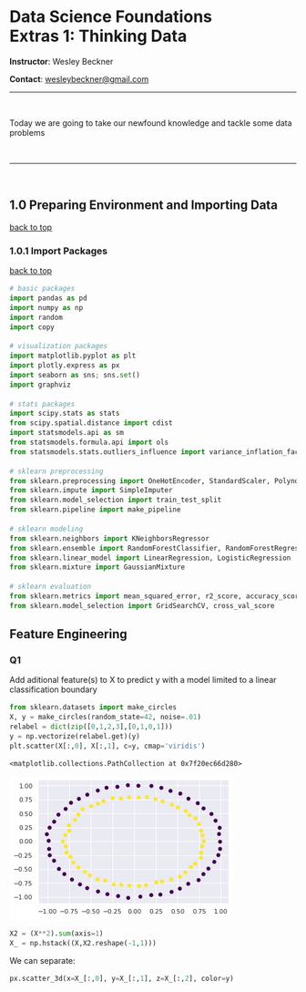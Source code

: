 # Data Science Foundations <br> Extras 1: Thinking Data

**Instructor**: Wesley Beckner

**Contact**: wesleybeckner@gmail.com

---

<br>

Today we are going to take our newfound knowledge and tackle some data problems

<br>

---

<br>

<a name='x.0'></a>

## 1.0 Preparing Environment and Importing Data

[back to top](#top)

<a name='x.0.1'></a>

### 1.0.1 Import Packages

[back to top](#top)


```python
# basic packages
import pandas as pd
import numpy as np
import random
import copy

# visualization packages
import matplotlib.pyplot as plt
import plotly.express as px
import seaborn as sns; sns.set()
import graphviz 

# stats packages
import scipy.stats as stats
from scipy.spatial.distance import cdist
import statsmodels.api as sm
from statsmodels.formula.api import ols
from statsmodels.stats.outliers_influence import variance_inflation_factor

# sklearn preprocessing
from sklearn.preprocessing import OneHotEncoder, StandardScaler, PolynomialFeatures
from sklearn.impute import SimpleImputer
from sklearn.model_selection import train_test_split
from sklearn.pipeline import make_pipeline

# sklearn modeling
from sklearn.neighbors import KNeighborsRegressor
from sklearn.ensemble import RandomForestClassifier, RandomForestRegressor, AdaBoostClassifier, GradientBoostingClassifier
from sklearn.linear_model import LinearRegression, LogisticRegression
from sklearn.mixture import GaussianMixture

# sklearn evaluation
from sklearn.metrics import mean_squared_error, r2_score, accuracy_score
from sklearn.model_selection import GridSearchCV, cross_val_score
```

## Feature Engineering

### Q1

Add aditional feature(s) to X to predict y with a model limited to a linear classification boundary


```python
from sklearn.datasets import make_circles
X, y = make_circles(random_state=42, noise=.01)
relabel = dict(zip([0,1,2,3],[0,1,0,1]))
y = np.vectorize(relabel.get)(y)
plt.scatter(X[:,0], X[:,1], c=y, cmap='viridis')
```




    <matplotlib.collections.PathCollection at 0x7f20ec66d280>




    
![png](X1_Thinking_Data_files/X1_Thinking_Data_6_1.png)
    



```python
X2 = (X**2).sum(axis=1)
X_ = np.hstack((X,X2.reshape(-1,1)))
```

We can separate:


```python
px.scatter_3d(x=X_[:,0], y=X_[:,1], z=X_[:,2], color=y)
```


<div>                            <div id="23c76349-0c4c-433e-bc34-57f6a8211455" class="plotly-graph-div" style="height:525px; width:100%;"></div>            <script type="text/javascript">                require(["plotly"], function(Plotly) {                    window.PLOTLYENV=window.PLOTLYENV || {};                                    if (document.getElementById("23c76349-0c4c-433e-bc34-57f6a8211455")) {                    Plotly.newPlot(                        "23c76349-0c4c-433e-bc34-57f6a8211455",                        [{"hovertemplate":"x=%{x}<br>y=%{y}<br>z=%{z}<br>color=%{marker.color}<extra></extra>","legendgroup":"","marker":{"color":[1,1,1,0,0,0,0,1,0,0,0,0,1,0,1,0,1,1,0,0,1,1,0,0,1,0,0,1,0,1,0,0,1,0,1,0,1,1,0,0,0,0,0,1,0,0,1,0,1,0,0,0,0,0,0,1,0,1,0,1,1,1,1,0,1,1,0,1,1,1,1,0,1,0,1,1,1,0,1,1,1,1,0,0,0,1,0,0,0,1,1,1,1,1,0,1,1,0,1,1],"coloraxis":"coloraxis","symbol":"circle"},"mode":"markers","name":"","scene":"scene","showlegend":false,"x":[-0.42229838489974536,0.7485816145848708,-0.6450977253766977,0.8000536425436547,0.7436580402757358,0.19688136854079694,-0.9251976351182513,-0.6439451432602576,0.31369494190757896,0.9922029811934012,-0.6389293283312876,-0.8075121035938413,-0.7485312466967836,-0.5436472732419947,0.255940646479863,0.8925358850372773,-0.7907611685951266,-0.7809697490763782,0.04796627706072417,-0.7193422145214146,0.6394731661924931,0.05747324813870975,-0.9836154892738543,0.527123745433386,-0.5962744088092541,-0.3199796523277611,0.30235638817264293,0.7040585720445872,0.4191519084312905,-0.7522813588751582,0.19824858481611726,0.9253588256559914,-0.23484343477059344,-0.9263962592994999,0.5295895394382066,0.8013907247327959,-0.35384220275839257,-0.24858650553675077,-0.3094710209278159,-0.4206550542413567,0.9923956959479598,-0.4178825635175654,0.6264564667629178,0.656088711644121,-0.9757861410572192,-0.7304032497177185,-0.5706854949457302,-0.9883079235304738,0.052288916963517354,-0.0730676281701983,-1.0092199970997282,0.9397813419658724,-0.5418407674347141,0.07095204675812743,0.5329719019691332,-0.735281210845652,0.7346375681292824,-0.15133496101565513,-0.18587472415089182,0.13660431101343226,0.596606584060097,0.7840928147304432,0.7073877469977338,0.6242382881411088,0.8031589090715232,-0.4195563137982508,0.8569429179440176,-0.4962948573257487,0.146173859772076,0.7716605691754996,-0.7011611772329107,0.43184904866075885,0.4347227296141881,0.9719471487664937,0.7726919591338647,0.5038454580401076,-0.8231806824818784,-0.6264606918532787,0.5895260274461493,0.3275664577116472,-0.060487414320652286,-0.3361256928671704,-0.06945995327887833,-0.8697387067322236,0.9802820450999337,0.7732134327573692,-0.8756231675328253,0.9874786376898969,-0.9777172865018552,-0.05436003175535164,0.32070805538674396,-0.7991046154679821,-0.15038148878015015,-0.5138532099197699,-0.7923792964804648,0.2461416507483467,-0.6851155260924963,-0.19470823659876327,0.4273042621600151,0.7900072611607154],"y":[-0.6845295470874115,0.3075362548317282,0.47619864829576936,-0.588905130497542,-0.6957860892740887,-0.9650220860429349,0.3512816789010189,-0.4710393913755656,0.9584177398018461,-0.008438963603439258,0.7608576660568395,-0.5889194648059373,0.18870100084377522,-0.840088494804106,-0.73797295320655,0.48999100487146674,-0.09130028301433397,-0.20211356869998176,0.9957382532658814,-0.6866440302970587,0.4666304203810586,-0.8009790291122068,-0.13844647582181538,-0.8493943576983302,0.5770743189077636,0.9602053595144137,-0.9561943912102361,-0.39998810849123984,0.9033623243986034,0.2862747484599416,0.992337119535715,-0.3689662035364896,-0.7751100018833784,-0.34837884071514347,-0.6358097064066637,0.5894718461644061,0.7171791749814915,0.7748584286830591,-0.9488871490335301,0.9102619393784438,-0.13730410419768682,-0.9005121578333893,0.7636902271365865,-0.46417337052550134,-0.25138922485561194,0.6907171436858398,-0.5469811931618388,0.008733169690893945,0.7839865492256549,1.0054391347787237,0.12652301848326394,0.3696487613072706,0.835861781933367,-0.9933096555130018,0.8549808501904745,-0.27661370357448806,0.6829021015870697,0.7664840986279404,-0.9824444001272132,-0.7860826768386622,0.5402922082434758,-0.08921730466694154,0.4160138914251549,-0.763309370355407,0.0005928128405319588,0.6751650868247381,-0.49022724938284173,0.6281308832586755,0.7908657712243993,-0.29481151012941076,-0.38349695223022706,-0.9083160642937471,0.6560200444641161,-0.2481835890557028,-0.20370448321588835,0.6082753832510313,-0.0026801835184289816,-0.7738673530164978,-0.5584396934433554,0.716354023542139,0.7865909866292667,-0.7060723985339563,-1.0149449109907747,-0.4961126822954557,0.13028319010622122,0.19208015797855874,0.47765958579599965,0.24193183982264083,0.24413955542497917,-0.7924649462245741,-0.7196013833044757,0.10803481689569931,-0.7806428560057732,-0.6120303682464148,0.5803928879779222,0.7559830401785916,0.3810635232912717,0.9765044815890472,-0.6833973905783381,0.10183860540241418],"z":[0.6469166267246302,0.6549529817304178,0.6429162279249072,0.9868950836736969,1.037145562894078,0.9700298998291549,0.9793894819599234,0.636543455755937,1.0169690805452785,0.9845379719957731,0.9871350745993313,0.9989019334778623,0.5959070950008836,1.0013010368056845,0.610109694184927,1.0367114909342257,0.6336389674364277,0.6507636436250633,0.9937954327520547,0.9889332459351607,0.6266698795052553,0.6448705793291472,0.9866668574069244,0.9993302178894801,0.6885579401436848,1.0243813103439992,1.00572709925072,0.6556889598038631,0.9917518114844406,0.6478804745168574,1.0240354601900332,0.9924250155715657,0.6559469538745009,0.9795778459021335,0.6847190630432998,0.9897041511082291,0.6395502734800442,0.6622008352361525,0.9961591343950855,1.0055274729398045,1.003701634365565,0.9855479832977592,0.9756704677730097,0.6459093154518468,1.0153551354528447,1.010579079779729,0.6248703598142018,0.9768288199659667,0.6173690402039679,1.016246732031007,1.0345330767520917,1.0198291774431754,0.9922563357510634,0.9916982646745257,1.015051302481022,0.6171536000278429,1.0060476368589424,0.6104001438750962,0.99974641241949,0.6365867126132911,0.647855086432469,0.6227612695639431,0.6734649824612303,0.9723146352537099,0.6450645846480232,0.6318753949150324,0.9746739206518741,0.6408569919113091,0.6468354653750303,0.6823738605250397,0.6386969088285143,1.011531673483285,0.6193461503819113,1.0062763538718866,0.6385483801923821,0.6238591874568349,0.6776336193950235,0.9913236785020494,0.6593958282495468,0.6204628712627677,0.6223841075376015,0.6115187133769294,1.0349378574555754,1.0025732115226327,0.9779265975695622,0.6347537996855028,0.9948746114230242,1.0336450750138624,1.0155352148476573,0.63095570404716,0.6206798076436617,0.6502397081239187,0.6320178608005848,0.6386262930006932,0.9647208539062293,0.6320960692707871,0.6145926928761555,0.9914722999628939,0.6496209259093966,0.6344825742369634],"type":"scatter3d"}],                        {"template":{"data":{"bar":[{"error_x":{"color":"#2a3f5f"},"error_y":{"color":"#2a3f5f"},"marker":{"line":{"color":"#E5ECF6","width":0.5},"pattern":{"fillmode":"overlay","size":10,"solidity":0.2}},"type":"bar"}],"barpolar":[{"marker":{"line":{"color":"#E5ECF6","width":0.5},"pattern":{"fillmode":"overlay","size":10,"solidity":0.2}},"type":"barpolar"}],"carpet":[{"aaxis":{"endlinecolor":"#2a3f5f","gridcolor":"white","linecolor":"white","minorgridcolor":"white","startlinecolor":"#2a3f5f"},"baxis":{"endlinecolor":"#2a3f5f","gridcolor":"white","linecolor":"white","minorgridcolor":"white","startlinecolor":"#2a3f5f"},"type":"carpet"}],"choropleth":[{"colorbar":{"outlinewidth":0,"ticks":""},"type":"choropleth"}],"contour":[{"colorbar":{"outlinewidth":0,"ticks":""},"colorscale":[[0.0,"#0d0887"],[0.1111111111111111,"#46039f"],[0.2222222222222222,"#7201a8"],[0.3333333333333333,"#9c179e"],[0.4444444444444444,"#bd3786"],[0.5555555555555556,"#d8576b"],[0.6666666666666666,"#ed7953"],[0.7777777777777778,"#fb9f3a"],[0.8888888888888888,"#fdca26"],[1.0,"#f0f921"]],"type":"contour"}],"contourcarpet":[{"colorbar":{"outlinewidth":0,"ticks":""},"type":"contourcarpet"}],"heatmap":[{"colorbar":{"outlinewidth":0,"ticks":""},"colorscale":[[0.0,"#0d0887"],[0.1111111111111111,"#46039f"],[0.2222222222222222,"#7201a8"],[0.3333333333333333,"#9c179e"],[0.4444444444444444,"#bd3786"],[0.5555555555555556,"#d8576b"],[0.6666666666666666,"#ed7953"],[0.7777777777777778,"#fb9f3a"],[0.8888888888888888,"#fdca26"],[1.0,"#f0f921"]],"type":"heatmap"}],"heatmapgl":[{"colorbar":{"outlinewidth":0,"ticks":""},"colorscale":[[0.0,"#0d0887"],[0.1111111111111111,"#46039f"],[0.2222222222222222,"#7201a8"],[0.3333333333333333,"#9c179e"],[0.4444444444444444,"#bd3786"],[0.5555555555555556,"#d8576b"],[0.6666666666666666,"#ed7953"],[0.7777777777777778,"#fb9f3a"],[0.8888888888888888,"#fdca26"],[1.0,"#f0f921"]],"type":"heatmapgl"}],"histogram":[{"marker":{"pattern":{"fillmode":"overlay","size":10,"solidity":0.2}},"type":"histogram"}],"histogram2d":[{"colorbar":{"outlinewidth":0,"ticks":""},"colorscale":[[0.0,"#0d0887"],[0.1111111111111111,"#46039f"],[0.2222222222222222,"#7201a8"],[0.3333333333333333,"#9c179e"],[0.4444444444444444,"#bd3786"],[0.5555555555555556,"#d8576b"],[0.6666666666666666,"#ed7953"],[0.7777777777777778,"#fb9f3a"],[0.8888888888888888,"#fdca26"],[1.0,"#f0f921"]],"type":"histogram2d"}],"histogram2dcontour":[{"colorbar":{"outlinewidth":0,"ticks":""},"colorscale":[[0.0,"#0d0887"],[0.1111111111111111,"#46039f"],[0.2222222222222222,"#7201a8"],[0.3333333333333333,"#9c179e"],[0.4444444444444444,"#bd3786"],[0.5555555555555556,"#d8576b"],[0.6666666666666666,"#ed7953"],[0.7777777777777778,"#fb9f3a"],[0.8888888888888888,"#fdca26"],[1.0,"#f0f921"]],"type":"histogram2dcontour"}],"mesh3d":[{"colorbar":{"outlinewidth":0,"ticks":""},"type":"mesh3d"}],"parcoords":[{"line":{"colorbar":{"outlinewidth":0,"ticks":""}},"type":"parcoords"}],"pie":[{"automargin":true,"type":"pie"}],"scatter":[{"marker":{"colorbar":{"outlinewidth":0,"ticks":""}},"type":"scatter"}],"scatter3d":[{"line":{"colorbar":{"outlinewidth":0,"ticks":""}},"marker":{"colorbar":{"outlinewidth":0,"ticks":""}},"type":"scatter3d"}],"scattercarpet":[{"marker":{"colorbar":{"outlinewidth":0,"ticks":""}},"type":"scattercarpet"}],"scattergeo":[{"marker":{"colorbar":{"outlinewidth":0,"ticks":""}},"type":"scattergeo"}],"scattergl":[{"marker":{"colorbar":{"outlinewidth":0,"ticks":""}},"type":"scattergl"}],"scattermapbox":[{"marker":{"colorbar":{"outlinewidth":0,"ticks":""}},"type":"scattermapbox"}],"scatterpolar":[{"marker":{"colorbar":{"outlinewidth":0,"ticks":""}},"type":"scatterpolar"}],"scatterpolargl":[{"marker":{"colorbar":{"outlinewidth":0,"ticks":""}},"type":"scatterpolargl"}],"scatterternary":[{"marker":{"colorbar":{"outlinewidth":0,"ticks":""}},"type":"scatterternary"}],"surface":[{"colorbar":{"outlinewidth":0,"ticks":""},"colorscale":[[0.0,"#0d0887"],[0.1111111111111111,"#46039f"],[0.2222222222222222,"#7201a8"],[0.3333333333333333,"#9c179e"],[0.4444444444444444,"#bd3786"],[0.5555555555555556,"#d8576b"],[0.6666666666666666,"#ed7953"],[0.7777777777777778,"#fb9f3a"],[0.8888888888888888,"#fdca26"],[1.0,"#f0f921"]],"type":"surface"}],"table":[{"cells":{"fill":{"color":"#EBF0F8"},"line":{"color":"white"}},"header":{"fill":{"color":"#C8D4E3"},"line":{"color":"white"}},"type":"table"}]},"layout":{"annotationdefaults":{"arrowcolor":"#2a3f5f","arrowhead":0,"arrowwidth":1},"autotypenumbers":"strict","coloraxis":{"colorbar":{"outlinewidth":0,"ticks":""}},"colorscale":{"diverging":[[0,"#8e0152"],[0.1,"#c51b7d"],[0.2,"#de77ae"],[0.3,"#f1b6da"],[0.4,"#fde0ef"],[0.5,"#f7f7f7"],[0.6,"#e6f5d0"],[0.7,"#b8e186"],[0.8,"#7fbc41"],[0.9,"#4d9221"],[1,"#276419"]],"sequential":[[0.0,"#0d0887"],[0.1111111111111111,"#46039f"],[0.2222222222222222,"#7201a8"],[0.3333333333333333,"#9c179e"],[0.4444444444444444,"#bd3786"],[0.5555555555555556,"#d8576b"],[0.6666666666666666,"#ed7953"],[0.7777777777777778,"#fb9f3a"],[0.8888888888888888,"#fdca26"],[1.0,"#f0f921"]],"sequentialminus":[[0.0,"#0d0887"],[0.1111111111111111,"#46039f"],[0.2222222222222222,"#7201a8"],[0.3333333333333333,"#9c179e"],[0.4444444444444444,"#bd3786"],[0.5555555555555556,"#d8576b"],[0.6666666666666666,"#ed7953"],[0.7777777777777778,"#fb9f3a"],[0.8888888888888888,"#fdca26"],[1.0,"#f0f921"]]},"colorway":["#636efa","#EF553B","#00cc96","#ab63fa","#FFA15A","#19d3f3","#FF6692","#B6E880","#FF97FF","#FECB52"],"font":{"color":"#2a3f5f"},"geo":{"bgcolor":"white","lakecolor":"white","landcolor":"#E5ECF6","showlakes":true,"showland":true,"subunitcolor":"white"},"hoverlabel":{"align":"left"},"hovermode":"closest","mapbox":{"style":"light"},"paper_bgcolor":"white","plot_bgcolor":"#E5ECF6","polar":{"angularaxis":{"gridcolor":"white","linecolor":"white","ticks":""},"bgcolor":"#E5ECF6","radialaxis":{"gridcolor":"white","linecolor":"white","ticks":""}},"scene":{"xaxis":{"backgroundcolor":"#E5ECF6","gridcolor":"white","gridwidth":2,"linecolor":"white","showbackground":true,"ticks":"","zerolinecolor":"white"},"yaxis":{"backgroundcolor":"#E5ECF6","gridcolor":"white","gridwidth":2,"linecolor":"white","showbackground":true,"ticks":"","zerolinecolor":"white"},"zaxis":{"backgroundcolor":"#E5ECF6","gridcolor":"white","gridwidth":2,"linecolor":"white","showbackground":true,"ticks":"","zerolinecolor":"white"}},"shapedefaults":{"line":{"color":"#2a3f5f"}},"ternary":{"aaxis":{"gridcolor":"white","linecolor":"white","ticks":""},"baxis":{"gridcolor":"white","linecolor":"white","ticks":""},"bgcolor":"#E5ECF6","caxis":{"gridcolor":"white","linecolor":"white","ticks":""}},"title":{"x":0.05},"xaxis":{"automargin":true,"gridcolor":"white","linecolor":"white","ticks":"","title":{"standoff":15},"zerolinecolor":"white","zerolinewidth":2},"yaxis":{"automargin":true,"gridcolor":"white","linecolor":"white","ticks":"","title":{"standoff":15},"zerolinecolor":"white","zerolinewidth":2}}},"scene":{"domain":{"x":[0.0,1.0],"y":[0.0,1.0]},"xaxis":{"title":{"text":"x"}},"yaxis":{"title":{"text":"y"}},"zaxis":{"title":{"text":"z"}}},"coloraxis":{"colorbar":{"title":{"text":"color"}},"colorscale":[[0.0,"#0d0887"],[0.1111111111111111,"#46039f"],[0.2222222222222222,"#7201a8"],[0.3333333333333333,"#9c179e"],[0.4444444444444444,"#bd3786"],[0.5555555555555556,"#d8576b"],[0.6666666666666666,"#ed7953"],[0.7777777777777778,"#fb9f3a"],[0.8888888888888888,"#fdca26"],[1.0,"#f0f921"]]},"legend":{"tracegroupgap":0},"margin":{"t":60}},                        {"responsive": true}                    ).then(function(){

var gd = document.getElementById('23c76349-0c4c-433e-bc34-57f6a8211455');
var x = new MutationObserver(function (mutations, observer) {{
        var display = window.getComputedStyle(gd).display;
        if (!display || display === 'none') {{
            console.log([gd, 'removed!']);
            Plotly.purge(gd);
            observer.disconnect();
        }}
}});

// Listen for the removal of the full notebook cells
var notebookContainer = gd.closest('#notebook-container');
if (notebookContainer) {{
    x.observe(notebookContainer, {childList: true});
}}

// Listen for the clearing of the current output cell
var outputEl = gd.closest('.output');
if (outputEl) {{
    x.observe(outputEl, {childList: true});
}}

                        })                };                });            </script>        </div>


and now predict


```python
model = LogisticRegression()
model.fit(X_, y)
y_pred = model.predict(X_)
r2_score(y, y_pred)
```




    1.0



### Q2


```python
airbnb = pd.read_csv("https://raw.githubusercontent.com/wesleybeckner/datasets/main/datasets/airbnb/AB_NYC_2019.csv")
```


```python
airbnb.shape
```




    (48895, 16)




```python
airbnb.head()
```




<div>
<style scoped>
    .dataframe tbody tr th:only-of-type {
        vertical-align: middle;
    }

    .dataframe tbody tr th {
        vertical-align: top;
    }

    .dataframe thead th {
        text-align: right;
    }
</style>
<table border="1" class="dataframe">
  <thead>
    <tr style="text-align: right;">
      <th></th>
      <th>id</th>
      <th>name</th>
      <th>host_id</th>
      <th>host_name</th>
      <th>neighbourhood_group</th>
      <th>neighbourhood</th>
      <th>latitude</th>
      <th>longitude</th>
      <th>room_type</th>
      <th>price</th>
      <th>minimum_nights</th>
      <th>number_of_reviews</th>
      <th>last_review</th>
      <th>reviews_per_month</th>
      <th>calculated_host_listings_count</th>
      <th>availability_365</th>
    </tr>
  </thead>
  <tbody>
    <tr>
      <th>0</th>
      <td>2539</td>
      <td>Clean &amp; quiet apt home by the park</td>
      <td>2787</td>
      <td>John</td>
      <td>Brooklyn</td>
      <td>Kensington</td>
      <td>40.64749</td>
      <td>-73.97237</td>
      <td>Private room</td>
      <td>149</td>
      <td>1</td>
      <td>9</td>
      <td>2018-10-19</td>
      <td>0.21</td>
      <td>6</td>
      <td>365</td>
    </tr>
    <tr>
      <th>1</th>
      <td>2595</td>
      <td>Skylit Midtown Castle</td>
      <td>2845</td>
      <td>Jennifer</td>
      <td>Manhattan</td>
      <td>Midtown</td>
      <td>40.75362</td>
      <td>-73.98377</td>
      <td>Entire home/apt</td>
      <td>225</td>
      <td>1</td>
      <td>45</td>
      <td>2019-05-21</td>
      <td>0.38</td>
      <td>2</td>
      <td>355</td>
    </tr>
    <tr>
      <th>2</th>
      <td>3647</td>
      <td>THE VILLAGE OF HARLEM....NEW YORK !</td>
      <td>4632</td>
      <td>Elisabeth</td>
      <td>Manhattan</td>
      <td>Harlem</td>
      <td>40.80902</td>
      <td>-73.94190</td>
      <td>Private room</td>
      <td>150</td>
      <td>3</td>
      <td>0</td>
      <td>NaN</td>
      <td>NaN</td>
      <td>1</td>
      <td>365</td>
    </tr>
    <tr>
      <th>3</th>
      <td>3831</td>
      <td>Cozy Entire Floor of Brownstone</td>
      <td>4869</td>
      <td>LisaRoxanne</td>
      <td>Brooklyn</td>
      <td>Clinton Hill</td>
      <td>40.68514</td>
      <td>-73.95976</td>
      <td>Entire home/apt</td>
      <td>89</td>
      <td>1</td>
      <td>270</td>
      <td>2019-07-05</td>
      <td>4.64</td>
      <td>1</td>
      <td>194</td>
    </tr>
    <tr>
      <th>4</th>
      <td>5022</td>
      <td>Entire Apt: Spacious Studio/Loft by central park</td>
      <td>7192</td>
      <td>Laura</td>
      <td>Manhattan</td>
      <td>East Harlem</td>
      <td>40.79851</td>
      <td>-73.94399</td>
      <td>Entire home/apt</td>
      <td>80</td>
      <td>10</td>
      <td>9</td>
      <td>2018-11-19</td>
      <td>0.10</td>
      <td>1</td>
      <td>0</td>
    </tr>
  </tbody>
</table>
</div>




```python
airbnb.dtypes
```




    id                                  int64
    name                               object
    host_id                             int64
    host_name                          object
    neighbourhood_group                object
    neighbourhood                      object
    latitude                          float64
    longitude                         float64
    room_type                          object
    price                               int64
    minimum_nights                      int64
    number_of_reviews                   int64
    last_review                        object
    reviews_per_month                 float64
    calculated_host_listings_count      int64
    availability_365                    int64
    dtype: object




```python
airbnb.isnull().sum(axis=0)
```




    id                                    0
    name                                 16
    host_id                               0
    host_name                            21
    neighbourhood_group                   0
    neighbourhood                         0
    latitude                              0
    longitude                             0
    room_type                             0
    price                                 0
    minimum_nights                        0
    number_of_reviews                     0
    last_review                       10052
    reviews_per_month                 10052
    calculated_host_listings_count        0
    availability_365                      0
    dtype: int64




```python
X = airbnb.copy()
```

reviews_per_month has some 'nans'


```python
X_num = X.select_dtypes(exclude='object')
X_num.tail()
```




<div>
<style scoped>
    .dataframe tbody tr th:only-of-type {
        vertical-align: middle;
    }

    .dataframe tbody tr th {
        vertical-align: top;
    }

    .dataframe thead th {
        text-align: right;
    }
</style>
<table border="1" class="dataframe">
  <thead>
    <tr style="text-align: right;">
      <th></th>
      <th>id</th>
      <th>host_id</th>
      <th>latitude</th>
      <th>longitude</th>
      <th>price</th>
      <th>minimum_nights</th>
      <th>number_of_reviews</th>
      <th>reviews_per_month</th>
      <th>calculated_host_listings_count</th>
      <th>availability_365</th>
    </tr>
  </thead>
  <tbody>
    <tr>
      <th>48890</th>
      <td>36484665</td>
      <td>8232441</td>
      <td>40.67853</td>
      <td>-73.94995</td>
      <td>70</td>
      <td>2</td>
      <td>0</td>
      <td>NaN</td>
      <td>2</td>
      <td>9</td>
    </tr>
    <tr>
      <th>48891</th>
      <td>36485057</td>
      <td>6570630</td>
      <td>40.70184</td>
      <td>-73.93317</td>
      <td>40</td>
      <td>4</td>
      <td>0</td>
      <td>NaN</td>
      <td>2</td>
      <td>36</td>
    </tr>
    <tr>
      <th>48892</th>
      <td>36485431</td>
      <td>23492952</td>
      <td>40.81475</td>
      <td>-73.94867</td>
      <td>115</td>
      <td>10</td>
      <td>0</td>
      <td>NaN</td>
      <td>1</td>
      <td>27</td>
    </tr>
    <tr>
      <th>48893</th>
      <td>36485609</td>
      <td>30985759</td>
      <td>40.75751</td>
      <td>-73.99112</td>
      <td>55</td>
      <td>1</td>
      <td>0</td>
      <td>NaN</td>
      <td>6</td>
      <td>2</td>
    </tr>
    <tr>
      <th>48894</th>
      <td>36487245</td>
      <td>68119814</td>
      <td>40.76404</td>
      <td>-73.98933</td>
      <td>90</td>
      <td>7</td>
      <td>0</td>
      <td>NaN</td>
      <td>1</td>
      <td>23</td>
    </tr>
  </tbody>
</table>
</div>




```python
X_num.head()
```




<div>
<style scoped>
    .dataframe tbody tr th:only-of-type {
        vertical-align: middle;
    }

    .dataframe tbody tr th {
        vertical-align: top;
    }

    .dataframe thead th {
        text-align: right;
    }
</style>
<table border="1" class="dataframe">
  <thead>
    <tr style="text-align: right;">
      <th></th>
      <th>id</th>
      <th>host_id</th>
      <th>latitude</th>
      <th>longitude</th>
      <th>price</th>
      <th>minimum_nights</th>
      <th>number_of_reviews</th>
      <th>reviews_per_month</th>
      <th>calculated_host_listings_count</th>
      <th>availability_365</th>
    </tr>
  </thead>
  <tbody>
    <tr>
      <th>0</th>
      <td>2539</td>
      <td>2787</td>
      <td>40.64749</td>
      <td>-73.97237</td>
      <td>149</td>
      <td>1</td>
      <td>9</td>
      <td>0.21</td>
      <td>6</td>
      <td>365</td>
    </tr>
    <tr>
      <th>1</th>
      <td>2595</td>
      <td>2845</td>
      <td>40.75362</td>
      <td>-73.98377</td>
      <td>225</td>
      <td>1</td>
      <td>45</td>
      <td>0.38</td>
      <td>2</td>
      <td>355</td>
    </tr>
    <tr>
      <th>2</th>
      <td>3647</td>
      <td>4632</td>
      <td>40.80902</td>
      <td>-73.94190</td>
      <td>150</td>
      <td>3</td>
      <td>0</td>
      <td>NaN</td>
      <td>1</td>
      <td>365</td>
    </tr>
    <tr>
      <th>3</th>
      <td>3831</td>
      <td>4869</td>
      <td>40.68514</td>
      <td>-73.95976</td>
      <td>89</td>
      <td>1</td>
      <td>270</td>
      <td>4.64</td>
      <td>1</td>
      <td>194</td>
    </tr>
    <tr>
      <th>4</th>
      <td>5022</td>
      <td>7192</td>
      <td>40.79851</td>
      <td>-73.94399</td>
      <td>80</td>
      <td>10</td>
      <td>9</td>
      <td>0.10</td>
      <td>1</td>
      <td>0</td>
    </tr>
  </tbody>
</table>
</div>




```python
X_num.describe()
```




<div>
<style scoped>
    .dataframe tbody tr th:only-of-type {
        vertical-align: middle;
    }

    .dataframe tbody tr th {
        vertical-align: top;
    }

    .dataframe thead th {
        text-align: right;
    }
</style>
<table border="1" class="dataframe">
  <thead>
    <tr style="text-align: right;">
      <th></th>
      <th>id</th>
      <th>host_id</th>
      <th>latitude</th>
      <th>longitude</th>
      <th>price</th>
      <th>minimum_nights</th>
      <th>number_of_reviews</th>
      <th>reviews_per_month</th>
      <th>calculated_host_listings_count</th>
      <th>availability_365</th>
    </tr>
  </thead>
  <tbody>
    <tr>
      <th>count</th>
      <td>4.889500e+04</td>
      <td>4.889500e+04</td>
      <td>48895.000000</td>
      <td>48895.000000</td>
      <td>48895.000000</td>
      <td>48895.000000</td>
      <td>48895.000000</td>
      <td>38843.000000</td>
      <td>48895.000000</td>
      <td>48895.000000</td>
    </tr>
    <tr>
      <th>mean</th>
      <td>1.901714e+07</td>
      <td>6.762001e+07</td>
      <td>40.728949</td>
      <td>-73.952170</td>
      <td>152.720687</td>
      <td>7.029962</td>
      <td>23.274466</td>
      <td>1.373221</td>
      <td>7.143982</td>
      <td>112.781327</td>
    </tr>
    <tr>
      <th>std</th>
      <td>1.098311e+07</td>
      <td>7.861097e+07</td>
      <td>0.054530</td>
      <td>0.046157</td>
      <td>240.154170</td>
      <td>20.510550</td>
      <td>44.550582</td>
      <td>1.680442</td>
      <td>32.952519</td>
      <td>131.622289</td>
    </tr>
    <tr>
      <th>min</th>
      <td>2.539000e+03</td>
      <td>2.438000e+03</td>
      <td>40.499790</td>
      <td>-74.244420</td>
      <td>0.000000</td>
      <td>1.000000</td>
      <td>0.000000</td>
      <td>0.010000</td>
      <td>1.000000</td>
      <td>0.000000</td>
    </tr>
    <tr>
      <th>25%</th>
      <td>9.471945e+06</td>
      <td>7.822033e+06</td>
      <td>40.690100</td>
      <td>-73.983070</td>
      <td>69.000000</td>
      <td>1.000000</td>
      <td>1.000000</td>
      <td>0.190000</td>
      <td>1.000000</td>
      <td>0.000000</td>
    </tr>
    <tr>
      <th>50%</th>
      <td>1.967728e+07</td>
      <td>3.079382e+07</td>
      <td>40.723070</td>
      <td>-73.955680</td>
      <td>106.000000</td>
      <td>3.000000</td>
      <td>5.000000</td>
      <td>0.720000</td>
      <td>1.000000</td>
      <td>45.000000</td>
    </tr>
    <tr>
      <th>75%</th>
      <td>2.915218e+07</td>
      <td>1.074344e+08</td>
      <td>40.763115</td>
      <td>-73.936275</td>
      <td>175.000000</td>
      <td>5.000000</td>
      <td>24.000000</td>
      <td>2.020000</td>
      <td>2.000000</td>
      <td>227.000000</td>
    </tr>
    <tr>
      <th>max</th>
      <td>3.648724e+07</td>
      <td>2.743213e+08</td>
      <td>40.913060</td>
      <td>-73.712990</td>
      <td>10000.000000</td>
      <td>1250.000000</td>
      <td>629.000000</td>
      <td>58.500000</td>
      <td>327.000000</td>
      <td>365.000000</td>
    </tr>
  </tbody>
</table>
</div>




```python
X.dropna(inplace=True)
X_num = X.select_dtypes(exclude='object')
```


```python
vif = [variance_inflation_factor(X_num.values, i) for i in range(X_num.shape[1])]
pd.DataFrame(vif, index=X_num.columns)
```


```python
X_num.drop('longitude', axis=1, inplace=True)
```

    /home/wbeckner/anaconda3/envs/py39/lib/python3.9/site-packages/pandas/core/frame.py:4906: SettingWithCopyWarning:
    
    
    A value is trying to be set on a copy of a slice from a DataFrame
    
    See the caveats in the documentation: https://pandas.pydata.org/pandas-docs/stable/user_guide/indexing.html#returning-a-view-versus-a-copy
    



```python
X_num
```




<div>
<style scoped>
    .dataframe tbody tr th:only-of-type {
        vertical-align: middle;
    }

    .dataframe tbody tr th {
        vertical-align: top;
    }

    .dataframe thead th {
        text-align: right;
    }
</style>
<table border="1" class="dataframe">
  <thead>
    <tr style="text-align: right;">
      <th></th>
      <th>id</th>
      <th>host_id</th>
      <th>latitude</th>
      <th>price</th>
      <th>minimum_nights</th>
      <th>number_of_reviews</th>
      <th>reviews_per_month</th>
      <th>calculated_host_listings_count</th>
      <th>availability_365</th>
    </tr>
  </thead>
  <tbody>
    <tr>
      <th>0</th>
      <td>2539</td>
      <td>2787</td>
      <td>40.64749</td>
      <td>149</td>
      <td>1</td>
      <td>9</td>
      <td>0.21</td>
      <td>6</td>
      <td>365</td>
    </tr>
    <tr>
      <th>1</th>
      <td>2595</td>
      <td>2845</td>
      <td>40.75362</td>
      <td>225</td>
      <td>1</td>
      <td>45</td>
      <td>0.38</td>
      <td>2</td>
      <td>355</td>
    </tr>
    <tr>
      <th>3</th>
      <td>3831</td>
      <td>4869</td>
      <td>40.68514</td>
      <td>89</td>
      <td>1</td>
      <td>270</td>
      <td>4.64</td>
      <td>1</td>
      <td>194</td>
    </tr>
    <tr>
      <th>4</th>
      <td>5022</td>
      <td>7192</td>
      <td>40.79851</td>
      <td>80</td>
      <td>10</td>
      <td>9</td>
      <td>0.10</td>
      <td>1</td>
      <td>0</td>
    </tr>
    <tr>
      <th>5</th>
      <td>5099</td>
      <td>7322</td>
      <td>40.74767</td>
      <td>200</td>
      <td>3</td>
      <td>74</td>
      <td>0.59</td>
      <td>1</td>
      <td>129</td>
    </tr>
    <tr>
      <th>...</th>
      <td>...</td>
      <td>...</td>
      <td>...</td>
      <td>...</td>
      <td>...</td>
      <td>...</td>
      <td>...</td>
      <td>...</td>
      <td>...</td>
    </tr>
    <tr>
      <th>48782</th>
      <td>36425863</td>
      <td>83554966</td>
      <td>40.78099</td>
      <td>129</td>
      <td>1</td>
      <td>1</td>
      <td>1.00</td>
      <td>1</td>
      <td>147</td>
    </tr>
    <tr>
      <th>48790</th>
      <td>36427429</td>
      <td>257683179</td>
      <td>40.75104</td>
      <td>45</td>
      <td>1</td>
      <td>1</td>
      <td>1.00</td>
      <td>6</td>
      <td>339</td>
    </tr>
    <tr>
      <th>48799</th>
      <td>36438336</td>
      <td>211644523</td>
      <td>40.54179</td>
      <td>235</td>
      <td>1</td>
      <td>1</td>
      <td>1.00</td>
      <td>1</td>
      <td>87</td>
    </tr>
    <tr>
      <th>48805</th>
      <td>36442252</td>
      <td>273841667</td>
      <td>40.80787</td>
      <td>100</td>
      <td>1</td>
      <td>2</td>
      <td>2.00</td>
      <td>1</td>
      <td>40</td>
    </tr>
    <tr>
      <th>48852</th>
      <td>36455809</td>
      <td>74162901</td>
      <td>40.69805</td>
      <td>30</td>
      <td>1</td>
      <td>1</td>
      <td>1.00</td>
      <td>1</td>
      <td>1</td>
    </tr>
  </tbody>
</table>
<p>38821 rows × 9 columns</p>
</div>




```python
vif = [variance_inflation_factor(X_num.values, i) for i in range(X_num.shape[1])]
pd.DataFrame(vif, index=X_num.columns)
```




<div>
<style scoped>
    .dataframe tbody tr th:only-of-type {
        vertical-align: middle;
    }

    .dataframe tbody tr th {
        vertical-align: top;
    }

    .dataframe thead th {
        text-align: right;
    }
</style>
<table border="1" class="dataframe">
  <thead>
    <tr style="text-align: right;">
      <th></th>
      <th>0</th>
    </tr>
  </thead>
  <tbody>
    <tr>
      <th>id</th>
      <td>8.424770</td>
    </tr>
    <tr>
      <th>host_id</th>
      <td>2.827543</td>
    </tr>
    <tr>
      <th>latitude</th>
      <td>7.297302</td>
    </tr>
    <tr>
      <th>price</th>
      <td>1.538975</td>
    </tr>
    <tr>
      <th>minimum_nights</th>
      <td>1.157468</td>
    </tr>
    <tr>
      <th>number_of_reviews</th>
      <td>3.215893</td>
    </tr>
    <tr>
      <th>reviews_per_month</th>
      <td>3.858006</td>
    </tr>
    <tr>
      <th>calculated_host_listings_count</th>
      <td>1.106414</td>
    </tr>
    <tr>
      <th>availability_365</th>
      <td>2.035592</td>
    </tr>
  </tbody>
</table>
</div>



## Feature Transformation


```python

```
